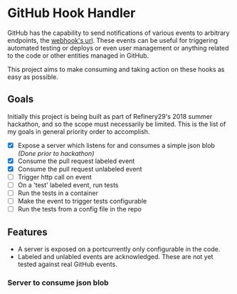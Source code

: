 # GitHub Hook Handler
GitHub has the capability to send notifications of various events to arbitrary endpoints, the [webhook's url](https://developer.github.com/webhooks/). These events can be useful for triggering automated testing or deploys or even user management or anything related to the code or other entities managed in GitHub.

This project aims to make consuming and taking action on these hooks as easy as possible.

## Goals
Initially this project is being built as part of Refinery29's 2018 summer hackathon, and so the scope must necessarily be limited. This is the list of my goals in general priority order to accomplish.

-  [x] Expose a server which listens for and consumes a simple json blob *(Done prior to hackathon)*
-  [x] Consume the pull request labeled event
-  [x] Consume the pull request unlabeled event
-  [ ] Trigger http call on event
-  [ ] On a 'test' labeled event, run tests
-  [ ] Run the tests in a container
-  [ ] Make the event to trigger tests configurable
-  [ ] Run the tests from a config file in the repo

## Features
- A server is exposed on a port­currently only configurable in the code.
- Labeled and unlabled events are acknowledged. These are not yet tested against real GitHub events.


### Server to consume json blob

